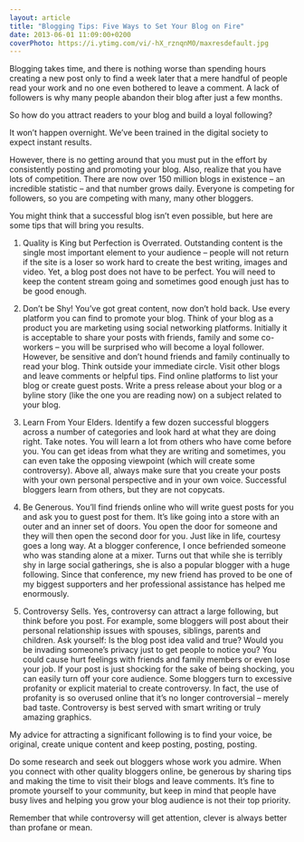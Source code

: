 ```yaml
---
layout: article
title: "Blogging Tips: Five Ways to Set Your Blog on Fire"
date: 2013-06-01 11:09:00+0200
coverPhoto: https://i.ytimg.com/vi/-hX_rznqnM0/maxresdefault.jpg
---
```


Blogging takes time, and there is nothing worse than spending hours creating a new post only to find a week later that a mere handful of people read your work and no one even bothered to leave a comment. A lack of followers is why many people abandon their blog after just a few months. 

So how do you attract readers to your blog and build a loyal following?

It won’t happen overnight. We’ve been trained in the digital society to expect instant results. 

However, there is no getting around that you must put in the effort by consistently posting and promoting your blog. Also, realize that you have lots of competition. There are now over 150 million blogs in existence – an incredible statistic – and that number grows daily. Everyone is competing for followers, so you are competing with many, many other bloggers.

You might think that a successful blog isn’t even possible, but here are some tips that will bring you results.

1. Quality is King but Perfection is Overrated. Outstanding content is the single most important element to your audience – people will not return if the site is a loser so work hard to create the best writing, images and video. Yet, a blog post does not have to be perfect. You will need to keep the content stream going and sometimes good enough just has to be good enough.

2. Don’t be Shy! You’ve got great content, now don’t hold back. Use every platform you can find to promote your blog. Think of your blog as a product you are marketing using social networking platforms. Initially it is acceptable to share your posts with friends, family and some co-workers – you will be surprised who will become a loyal follower. However, be sensitive and don’t hound friends and family continually to read your blog. Think outside your immediate circle. Visit other blogs and leave comments or helpful tips. Find online platforms to list your blog or create guest posts. Write a press release about your blog or a byline story (like the one you are reading now) on a subject related to your blog. 

3. Learn From Your Elders. Identify a few dozen successful bloggers across a number of categories and look hard at what they are doing right. Take notes. You will learn a lot from others who have come before you. You can get ideas from what they are writing and sometimes, you can even take the opposing viewpoint (which will create some controversy). Above all, always make sure that you create your posts with your own personal perspective and in your own voice. Successful bloggers learn from others, but they are not copycats.

4. Be Generous. You’ll find friends online who will write guest posts for you and ask you to guest post for them. It’s like going into a store with an outer and an inner set of doors. You open the door for someone and they will then open the second door for you. Just like in life, courtesy goes a long way. At a blogger conference, I once befriended someone who was standing alone at a mixer. Turns out that while she is terribly shy in large social gatherings, she is also a popular blogger with a huge following. Since that conference, my new friend has proved to be one of my biggest supporters and her professional assistance has helped me enormously. 

5. Controversy Sells. Yes, controversy can attract a large following, but think before you post. For example, some bloggers will post about their personal relationship issues with spouses, siblings, parents and children. Ask yourself: Is the blog post idea valid and true? Would you be invading someone’s privacy just to get people to notice you? You could cause hurt feelings with friends and family members or even lose your job. If your post is just shocking for the sake of being shocking, you can easily turn off your core audience. Some bloggers turn to excessive profanity or explicit material to create controversy. In fact, the use of profanity is so overused online that it’s no longer controversial – merely bad taste. Controversy is best served with smart writing or truly amazing graphics. 

My advice for attracting a significant following is to find your voice, be original, create unique content and keep posting, posting, posting. 

Do some research and seek out bloggers whose work you admire. When you connect with other quality bloggers online, be generous by sharing tips and making the time to visit their blogs and leave comments. It’s fine to promote yourself to your community, but keep in mind that people have busy lives and helping you grow your blog audience is not their top priority. 

Remember that while controversy will get attention, clever is always better than profane or mean.

